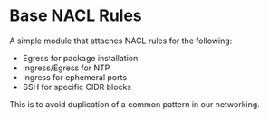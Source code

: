 # Base NACL Rules

A simple module that attaches NACL rules for the following:

- Egress for package installation
- Ingress/Egress for NTP
- Ingress for ephemeral ports
- SSH for specific CIDR blocks

This is to avoid duplication of a common pattern in our networking.
